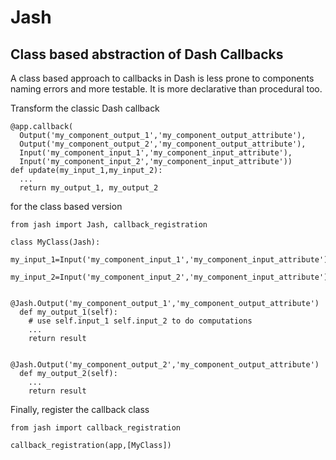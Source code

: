 # Jash
## Class based abstraction of Dash Callbacks

A class based approach to callbacks in Dash is less prone to components naming errors and more testable. It is more declarative than procedural too.

Transform the classic Dash callback

```
@app.callback(
  Output('my_component_output_1','my_component_output_attribute'),
  Output('my_component_output_2','my_component_output_attribute'),
  Input('my_component_input_1','my_component_input_attribute'),
  Input('my_component_input_2','my_component_input_attribute'))
def update(my_input_1,my_input_2):
  ...
  return my_output_1, my_output_2
```

for the class based version
```
from jash import Jash, callback_registration

class MyClass(Jash):
  my_input_1=Input('my_component_input_1','my_component_input_attribute')
  my_input_2=Input('my_component_input_2','my_component_input_attribute')
  
  @Jash.Output('my_component_output_1','my_component_output_attribute')
  def my_output_1(self):
    # use self.input_1 self.input_2 to do computations
    ...
    return result
    
  @Jash.Output('my_component_output_2','my_component_output_attribute')
  def my_output_2(self):
    ...
    return result

```
Finally, register the callback class
```
from jash import callback_registration

callback_registration(app,[MyClass])
```
